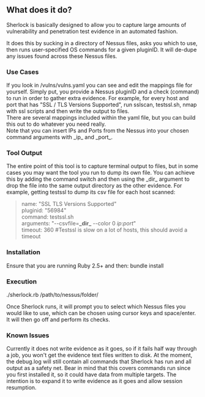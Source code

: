 ## What does it do?

Sherlock is basically designed to allow you to capture large amounts of vulnerability and penetration test evidence in an automated fashion.  

It does this by sucking in a directory of Nessus files, asks you which to use, then runs user-specified OS commands for a given pluginID. It will de-dupe any issues found across these Nessus files.

### Use Cases

If you look in /vulns/vulns.yaml you can see and edit the mappings file for yourself. Simply put, you provide a Nessus pluginID and a check (command) to run in order to gather extra evidence. For example, for every host and port that has "SSL / TLS Versions Supported", run sslscan, testssl.sh, nmap with ssl scripts and then write the output to files.  
There are several mappings included within the yaml file, but you can build this out to do whatever you need really.  
Note that you can insert IPs and Ports from the Nessus into your chosen command arguments with \_ip\_ and \_port\_.
  
### Tool Output 
The entire point of this tool is to capture terminal output to files, but in some cases you may want the tool you run to dump its own file. You can achieve this by adding the command switch and then using the \_dir\_ argument to drop the file into the same output directory as the other evidence. For example, getting testssl to dump its csv file for each host scanned:  

>name: "SSL TLS Versions Supported"  
>pluginid: "56984"  
>command: testssl.sh  
>arguments: "--csvfile=**\_dir\_** --color 0 _ip_:_port_"  
>timeout: 360 #Testssl is slow on a lot of hosts, this should avoid a timeout



### Installation 


Ensure that you are running Ruby 2.5+ and then:
bundle install

### Execution  

./sherlock.rb /path/to/nessus/folder/

Once Sherlock runs, it will prompt you to select which Nessus files you would like to use, which can be chosen using cursor keys and space/enter. It will then go off and perform its checks.

### Known Issues  
Currently it does not write evidence as it goes, so if it fails half way through a job, you won't get the evidence text files written to disk. At the moment, the debug.log will still contain all commands that Sherlock has run and all output as a safety net. Bear in mind that this covers commands run since you first installed it, so it could have data from multiple targets. The intention is to expand it to write evidence as it goes and allow session resumption.

